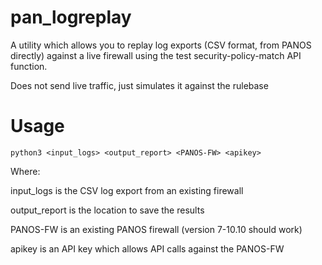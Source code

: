 # pan_logreplay

A utility which allows you to replay log exports (CSV format, from PANOS directly) against a live firewall using the test security-policy-match API function.

Does not send live traffic, just simulates it against the rulebase



# Usage

    python3 <input_logs> <output_report> <PANOS-FW> <apikey>

Where:

input_logs is the CSV log export from an existing firewall

output_report is the location to save the results

PANOS-FW is an existing PANOS firewall (version 7-10.10 should work)

apikey is an API key which allows API calls against the PANOS-FW
